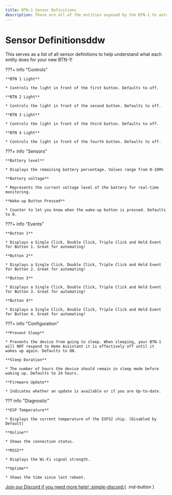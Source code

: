 ```yaml
---
title: BTN-1 Sensor Definitions
description: These are all of the entities exposed by the BTN-1 to automate on!
---
```

# Sensor Definitionsddw

This serves as a list of all sensor definitions to help understand what each entity does for your new BTN-1!

???+ info "Controls"

    **BTN 1 Light**

    * Controls the light in front of the first button. Defaults to off.

    **BTN 2 Light**

    * Controls the light in front of the second button. Defaults to off.

    **BTN 3 Light**

    * Controls the light in front of the third button. Defaults to off.

    **BTN 4 Light**

    * Controls the light in front of the fourth button. Defaults to off.

???+ info "Sensors"

    **Battery level**

    * Displays the remaining battery percentage. Values range from 0-100%

    **Battery voltage**

    * Represents the current voltage level of the battery for real-time monitoring.

    **Wake-up Button Pressed**

    * Counter to let you know when the wake-up button is pressed. Defaults to 0.

???+ info "Events"

    **Button 1**

    * Displays a Single Click, Double Click, Triple Click and Hold Event for Button 1. Great for automating!

    **Button 2**

    * Displays a Single Click, Double Click, Triple Click and Hold Event for Button 2. Great for automating!

    **Button 3**

    * Displays a Single Click, Double Click, Triple Click and Hold Event for Button 3. Great for automating!

    **Button 4**

    * Displays a Single Click, Double Click, Triple Click and Hold Event for Button 4. Great for automating!

???+ info "Configuration"

    **Prevent Sleep**

    * Prevents the device from going to sleep. When sleeping, your BTN-1 will NOT respond to Home Assistant it is effectively off until it wakes up again. Defaults to ON.

    **Sleep Duration**

    * The number of hours the device should remain in sleep mode before waking up. Defaults to 24 hours.

    **Firmware Update**

    * Indicates whether an update is available or if you are Up-to-date.

??? info "Diagnostic"

    **ESP Temperature**

    * Displays the current temperature of the ESP32 chip. (Disabled by Default)

    **Online**

    * Shows the connection status.

    **RSSI**

    * Displays the Wi-Fi signal strength.

    **Uptime**

    * Shows the time since last reboot.

[Join our Discord if you need more help! :simple-discord:](https://dsc.gg/apolloautomation){                             .md-button }